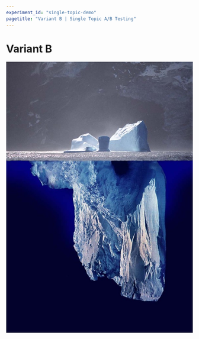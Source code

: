 ```yaml
---
experiment_id: "single-topic-demo"
pagetitle: "Variant B | Single Topic A/B Testing"
---
```


# Variant B ##

   ![](./iceberg.experimental.jpg)
